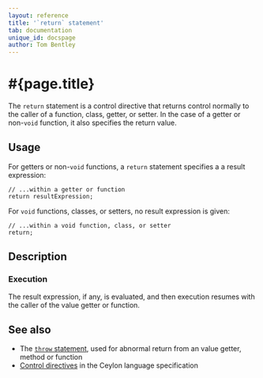 ```yaml
---
layout: reference
title: '`return` statement'
tab: documentation
unique_id: docspage
author: Tom Bentley
---
```


# #{page.title}

The `return` statement is a control directive that returns control normally 
to the caller of a function, class, getter, or setter. In the case of a
getter or non-`void` function, it also specifies the return value.

## Usage 

For getters or non-`void` functions, a `return` statement specifies a 
a result expression:

<!-- check:none -->
<!-- try: -->
    // ...within a getter or function
    return resultExpression;

For `void` functions, classes, or setters, no result expression is given:

<!-- check:none -->
<!-- try: -->
    // ...within a void function, class, or setter
    return;

## Description

### Execution

The result expression, if any, is evaluated, and then execution resumes 
with the caller of the value getter or function.

## See also

* The [`throw` statement](../throw/), used for abnormal return from an 
  value getter, method or function
* [Control directives](#{site.urls.spec_current}#controldirectives) in the 
  Ceylon language specification

